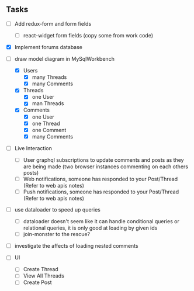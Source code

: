 ## Tasks

* [ ] Add redux-form and form fields

  * [ ] react-widget form fields (copy some from work code)

* [x] Implement forums database
* [ ] draw model diagram in MySqlWorkbench

  * [x] Users
    * [x] many Threads
    * [x] many Comments
  * [x] Threads
    * [x] one User
    * [x] man Threads
  * [x] Comments
    * [x] one User
    * [x] one Thread
    * [x] one Comment
    * [x] many Comments

* [ ] Live Interaction

  * [ ] User graphql subscriptions to update comments and posts as they are being made (two browser instances commenting on each others posts)
  * [ ] Web notifications, someone has responded to your Post/Thread (Refer to web apis notes)
  * [ ] Push notifications, someone has responded to your Post/Thread (Refer to web apis notes)

* [ ] use dataloader to speed up queries
  * [ ] dataloader doesn't seem like it can handle conditional queries or relational queries, it is only good at loading by given ids
  * [ ] join-monster to the rescue?
* [ ] investigate the affects of loading nested comments

* [ ] UI
  * [ ] Create Thread
  * [ ] View All Threads
  * [ ] Create Post
